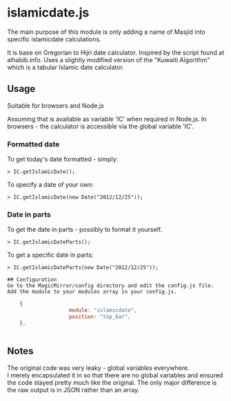 # islamicdate.js

The main purpose of this module is only adding a name of Masjid into specific islamicdate calculations.

It is base on Gregorian to Hijri date calculator.  Inspired by the script found at alhabib.info.
Uses a slightly modified version of the "Kuwaiti Algorithm" which is a tabular Islamic date calculator.

## Usage

Suitable for browsers and Node.js

Assuming that is available as variable 'IC' when required in Node.js.
In browsers - the calculator is accessible via the global variable 'IC'.

### Formatted date

To get today's date formatted - simply:

	> IC.getIslamicDate();

To specify a date of your own:

	> IC.getIslamicDate(new Date("2012/12/25"));

### Date in parts

To get the date in parts - possibly to format it yourself.

	> IC.getIslamicDateParts();

To get a specific date in parts:

	> IC.getIslamicDateParts(new Date("2012/12/25"));

	## Configuration
	Go to the MagicMirror/config directory and edit the config.js file.
	Add the module to your modules array in your config.js.
	
````javascript
	{
					module: "islamicdate",
					position: "top_bar",
	},
	
````

## Notes

The original code was very leaky - global variables everywhere.  
I merely encapsulated it in so that there are no global variables and ensured the code stayed pretty much like the original.
The only major difference is the raw output is in JSON rather than an array.
